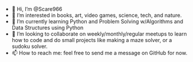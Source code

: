 - 👋 Hi, I’m @Scare966
- 👀 I’m interested in books, art, video games, science, tech, and nature.
- 🌱 I’m currently learning Python and Problem Solving w/Algorithms and Data Structures using Python
- 💞️ I’m looking to collaborate on weekly/monthly/regular meetups to learn how to code and do small projects like making a maze solver, or a sudoku solver.
- 📫 How to reach me: feel free to send me a message on GitHub for now. 

<!---
Scare966/Scare966 is a ✨ special ✨ repository because its `README.md` (this file) appears on your GitHub profile.
You can click the Preview link to take a look at your changes.
--->
